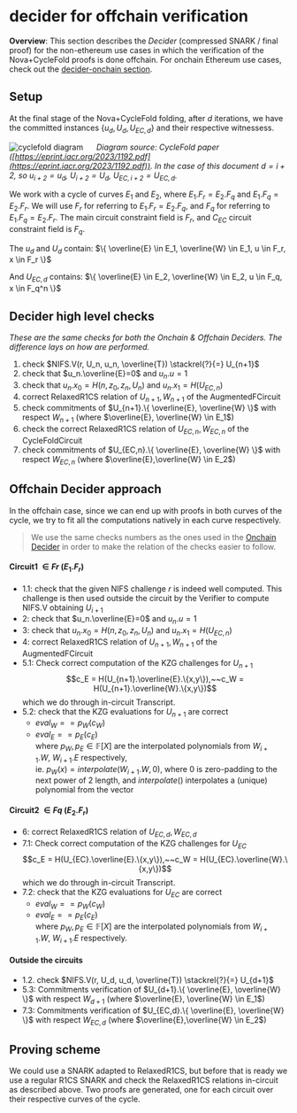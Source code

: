 # decider for offchain verification

**Overview**: This section describes the *Decider* (compressed SNARK / final proof) for the non-ethereum use cases in which the verification of the Nova+CycleFold proofs is done offchain.
For onchain Ethereum use cases, check out the [decider-onchain section](decider_onchain.md).

## Setup
At the final stage of the Nova+CycleFold folding, after $d$ iterations, we have the committed instances $\{u_d, U_d, U_{EC,d} \}$ and their respective witnessess.

![cyclefold diagram](/imgs/cyclefold-paper-diagram.jpg)
<span style="padding:20px;">*Diagram source: CycleFold paper ([https://eprint.iacr.org/2023/1192.pdf](https://eprint.iacr.org/2023/1192.pdf)). In the case of this document $d=i+2$, so $u_{i+2} = u_d$, $U_{i+2}=U_d$, $U_{EC,i+2}=U_{EC,d}$.*</span>

We work with a cycle of curves $E_1$ and $E_2$, where $E_1.F_r = E_2.F_q$ and $E_1.F_q=E_2.F_r$.
We will use $F_r$ for referring to $E_1.F_r=E_2.F_q$, and $F_q$ for referring to $E_1.F_q=E_2.F_r$.
The main circuit constraint field is $F_r$, and $C_{EC}$ circuit constraint field is $F_q$.

The $u_d$ and $U_d$ contain: $\{ \overline{E} \in E_1, \overline{W} \in E_1, u \in F_r, x \in F_r \}$

And $U_{EC,d}$ contains: $\{ \overline{E} \in E_2, \overline{W} \in E_2, u \in F_q, x \in F_q^n \}$

## Decider high level checks
*These are the same checks for both the Onchain & Offchain Deciders. The difference lays on how are performed.*

1. check $NIFS.V(r, U_n, u_n, \overline{T}) \stackrel{?}{=} U_{n+1}$
2. check that $u_n.\overline{E}=0$ and $u_n.u=1$
3. check that $u_n.x_0 = H(n, z_0, z_n, U_n)$ and $u_n.x_1 = H(U_{EC,n})$
4. correct RelaxedR1CS relation of $U_{n+1}, W_{n+1}$ of the AugmentedFCircuit
5. check commitments of $U_{n+1}.\{ \overline{E}, \overline{W} \}$ with respect $W_{n+1}$ (where $\overline{E}, \overline{W} \in E_1$)
6. check the correct RelaxedR1CS relation of $U_{EC,n}, W_{EC,n}$ of the CycleFoldCircuit
7. check commitments of $U_{EC,n}.\{ \overline{E}, \overline{W} \}$ with respect $W_{EC,n}$ (where $\overline{E},\overline{W} \in E_2$)

## Offchain Decider approach
In the offchain case, since we can end up with proofs in both curves of the cycle, we try to fit all the computations natively in each curve respectively.

> We use the same checks numbers as the ones used in the [Onchain Decider](nova-decider-onchain.md) in order to make the relation of the checks easier to follow.

#### Circuit1 $\in Fr$ ($E_1.F_r$)

- 1.1: check that the given NIFS challenge $r$ is indeed well computed. This challenge is then used outside the circuit by the Verifier to compute NIFS.V obtaining $U_{i+1}$
- 2: check that $u_n.\overline{E}=0$ and $u_n.u=1$
- 3: check that $u_n.x_0 = H(n, z_0, z_n, U_n)$ and $u_n.x_1 = H(U_{EC,n})$
- 4: correct RelaxedR1CS relation of $U_{n+1}, W_{n+1}$ of the AugmentedFCircuit
- 5.1: Check correct computation of the KZG challenges for $U_{n+1}$
    $$c_E = H(U_{n+1}.\overline{E}.\{x,y\}),~~c_W = H(U_{n+1}.\overline{W}.\{x,y\})$$
    which we do through in-circuit Transcript.
- 5.2: check that the KZG evaluations for $U_{n+1}$ are correct
    - $eval_W == p_W(c_W)$
    - $eval_E == p_E(c_E)$
    <br>where $p_W, p_E \in \mathbb{F}[X]$ are the interpolated polynomials from $W_{i+1}.W,~ W_{i+1}.E$ respectively,
    <br> ie. $p_W(x) = interpolate(W_{i+1}.W, 0)$, where $0$ is zero-padding to the next power of 2 length, and $interpolate()$ interpolates a (unique) polynomial from the vector

#### Circuit2 $\in Fq$ ($E_2.F_r$)

- 6: correct RelaxedR1CS relation of $U_{EC,d}, W_{EC,d}$
- 7.1: Check correct computation of the KZG challenges for $U_{EC}$
    $$c_E = H(U_{EC}.\overline{E}.\{x,y\}),~~c_W = H(U_{EC}.\overline{W}.\{x,y\})$$
    which we do through in-circuit Transcript.
- 7.2: check that the KZG evaluations for $U_{EC}$ are correct
    - $eval_W == p_W(c_W)$
    - $eval_E == p_E(c_E)$
    <br>where $p_W, p_E \in \mathbb{F}[X]$ are the interpolated polynomials from $W_{i+1}.W,~ W_{i+1}.E$ respectively.

#### Outside the circuits

- 1.2. check $NIFS.V(r, U_d, u_d, \overline{T}) \stackrel{?}{=} U_{d+1}$
- 5.3: Commitments verification of $U_{d+1}.\{ \overline{E}, \overline{W} \}$ with respect $W_{d+1}$ (where $\overline{E}, \overline{W} \in E_1$)
- 7.3: Commitments verification of $U_{EC,d}.\{ \overline{E}, \overline{W} \}$ with respect $W_{EC,d}$ 
(where $\overline{E},\overline{W} \in E_2$)

## Proving scheme
We could use a SNARK adapted to RelaxedR1CS, but before that is ready we use a regular R1CS SNARK and check the RelaxedR1CS relations in-circuit as described above.
Two proofs are generated, one for each circuit over their respective curves of the cycle.
